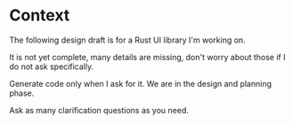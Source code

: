# Context

The following design draft is for a Rust UI library I'm working on.

It is not yet complete, many details are missing, don't worry about those if I 
do not ask specifically.

Generate code only when I ask for it. We are in the design and planning phase.

Ask as many clarification questions as you need.